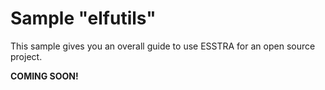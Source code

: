 # Sample "elfutils"

This sample gives you an overall guide to use ESSTRA for an open source project.

**COMING SOON!**
